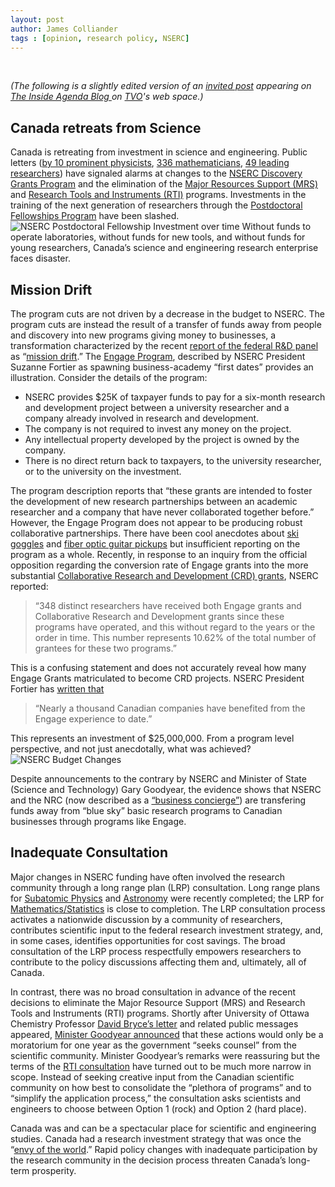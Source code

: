 ```yaml
---
layout: post
author: James Colliander
tags : [opinion, research policy, NSERC]
---
```



&nbsp;

<em>(The following is a slightly edited version of an <a href="http://theagenda.tvo.org/blog/agenda-blogs/guest-post-canada-retreating-science">invited post</a> appearing on <a href="http://theagenda.tvo.org/blog">The Inside Agenda Blog </a>on <a href="http://ww3.tvo.org/">TVO</a>'s web space.)</em>
<h2>Canada retreats from Science</h2>
Canada is retreating from investment in science and engineering. Public letters (<a href="http://www.cap.ca/sites/cap.ca/files/article/2028/oct11-letter-cap-note.pdf">by 10 prominent physicists</a>, <a href="https://nmlc.math.ca/blog/blog/2011/04/26/canadian-mathematics-community-statement-about-nserc-discovery-grants/#comment-238">336 mathematicians</a>, <a href="http://www.uamh.devonian.ualberta.ca/en/CollectionActivities/~/media/uamh/CollectionActivities/May%2016-2012/Documents/NSERC_letter_of_concern_2012.pdf">49 leading researchers</a>) have signaled alarms at changes to the <a href="http://www.nserc-crsng.gc.ca/professors-professeurs/grants-subs/dgigp-psigp_eng.asp">NSERC Discovery Grants Program</a> and the elimination of the <a href="http://www.uamh.devonian.ualberta.ca/en/CollectionActivities/~/media/uamh/CollectionActivities/May%2016-2012/Documents/NSERC_letter_of_concern_2012.pdf">Major Resources Support (MRS)</a> and <a href="http://www.nserc-crsng.gc.ca/Professors-Professeurs/RTII-OIRI/RTI-OIR_eng.asp">Research Tools and Instruments (RTI)</a> programs. Investments in the training of the next generation of researchers through the <a href="http://www.nserc-crsng.gc.ca/Students-Etudiants/PD-NP/PDF-BP_eng.asp">Postdoctoral Fellowships Program</a> have been slashed.
<img src="http://blog.math.toronto.edu/colliand/files/2012/09/nserc-pdf.png" alt="NSERC Postdoctoral Fellowship Investment over time" />
Without funds to operate laboratories, without funds for new tools, and without funds for young researchers, Canada’s science and engineering research enterprise faces disaster.
<h2 id="missiondrift">Mission Drift</h2>
The program cuts are not driven by a decrease in the budget to NSERC. The program cuts are instead the result of a transfer of funds away from people and discovery into new programs giving money to businesses, a transformation characterized by the recent <a href="http://rd-review.ca/eic/site/033.nsf/eng/h_00287.html">report of the federal R&amp;D panel</a> as “<a href="http://blog.math.toronto.edu/colliand/2012/01/03/636/">mission drift</a>.” The <a href="http://www.nserc-crsng.gc.ca/Professors-Professeurs/RPP-PP/Engage-Engagement_eng.asp">Engage Program</a>, described by NSERC President Suzanne Fortier as spawning business-academy “first dates” provides an illustration. Consider the details of the program:
<ul>
	<li>NSERC provides $25K of taxpayer funds to pay for a six-month research and development project between a university researcher and a company already involved in research and development.</li>
	<li>The company is not required to invest any money on the project.</li>
	<li>Any intellectual property developed by the project is owned by the company.</li>
	<li>There is no direct return back to taxpayers, to the university researcher, or to the university on the investment.</li>
</ul>
The program description reports that “these grants are intended to foster the development of new research partnerships between an academic researcher and a company that have never collaborated together before.” However, the Engage Program does not appear to be producing robust collaborative partnerships. There have been cool anecdotes about <a href="http://www.publicaffairs.ubc.ca/2011/10/05/making-a-smarter-ski-goggle-in-the-middle-of-summer/">ski goggles</a> and <a href="http://www.nserc-crsng.gc.ca/Media-Media/ImpactStory-ArticlesPercutant_eng.asp?ID=1064">fiber optic guitar pickups</a> but insufficient reporting on the program as a whole. Recently, in response to an inquiry from the official opposition regarding the conversion rate of Engage grants into the more substantial <a href="http://www.nserc-crsng.gc.ca/Professors-Professeurs/RPP-PP/CRD-RDC_eng.asp">Collaborative Research and Development (CRD) grants</a>, NSERC reported:
<blockquote>“348 distinct researchers have received both Engage grants and Collaborative Research and Development grants since these programs have operated, and this without regard to the years or the order in time. This number represents 10.62% of the total number of grantees for these two programs.”</blockquote>
This is a confusing statement and does not accurately reveal how many Engage Grants matriculated to become CRD projects. NSERC President Fortier has <a href="http://www.google.ca/url?sa=t&amp;rct=j&amp;q=&amp;esrc=s&amp;source=web&amp;cd=10&amp;ved=0CG0QFjAJ&amp;url=http%3A%2F%2Fwww.hilltimes.com%2Fpb%2Fview%2F2011-10-03&amp;ei=HkRKUP-zL4ezyQHGiYC4Aw&amp;usg=AFQjCNGB67JgyvHFqivD3DhVYqF7-IIR3g&amp;sig2=lNQTylU7-wmqdtdT-SjyMQ&amp;cad=rja">written that</a>
<blockquote>“Nearly a thousand Canadian companies have benefited from the Engage experience to date.”</blockquote>
This represents an investment of $25,000,000. From a program level perspective, and not just anecdotally, what was achieved?

<img src="https://d3kex6ty6anzzh.cloudfront.net/cache/67/6721caba89a7c969f58e3975e506cd78ae990394" alt="NSERC Budget Changes" />

Despite announcements to the contrary by NSERC and Minister of State (Science and Technology) Gary Goodyear, the evidence shows that NSERC and the NRC (now described as a <a href="http://www.cbc.ca/news/technology/story/2012/03/06/technology-goodyear-national-research-council.html">“business concierge”</a>) are transfering funds away from “blue sky” basic research programs to Canadian businesses through programs like Engage.
<h2 id="inadequateconsultation">Inadequate Consultation</h2>
Major changes in NSERC funding have often involved the research community through a long range plan (LRP) consultation. Long range plans for <a href="http://www.subatomicphysics.ca/documents/SUB_ENG_FINAL_201116.pdf">Subatomic Physics</a> and <a href="http://www.casca.ca/lrp/">Astronomy</a> were recently completed; the LRP for <a href="http://longrangeplan.ca/">Mathematics/Statistics</a> is close to completion. The LRP consultation process activates a nationwide discussion by a community of researchers, contributes scientific input to the federal research investment strategy, and, in some cases, identifies opportunities for cost savings. The broad consultation of the LRP process respectfully empowers researchers to contribute to the policy discussions affecting them and, ultimately, all of Canada.

In contrast, there was no broad consultation in advance of the recent decisions to eliminate the Major Resource Support (MRS) and Research Tools and Instruments (RTI) programs. Shortly after University of Ottawa Chemistry Professor <a href="http://www.uamh.devonian.ualberta.ca/en/CollectionActivities/~/media/uamh/CollectionActivities/May%2016-2012/Documents/NSERC_letter_of_concern_2012.pdf">David Bryce’s letter</a> and related public messages appeared, <a href="http://www.cbc.ca/allinaday/2012/05/15/minister-goodyears-response-to-nserc-cuts/">Minister Goodyear announced</a> that these actions would only be a moratorium for one year as the government “seeks counsel” from the scientific community. Minister Goodyear’s remarks were reassuring but the terms of the <a href="http://www.nserc-crsng.gc.ca/NSERC-CRSNG/Reports-Rapports/Connect-Connect_eng.asp">RTI consultation</a> have turned out to be much more narrow in scope. Instead of seeking creative input from the Canadian scientific community on how best to consolidate the “plethora of programs” and to “simplify the application process,” the consultation asks scientists and engineers to choose between Option 1 (rock) and Option 2 (hard place).

Canada was and can be a spectacular place for scientific and engineering studies. Canada had a research investment strategy that was once the “<a href="http://www.nserc-crsng.gc.ca/nserc-crsng/fundingdecisions-decisionsfinancement/DGSummary-SDSommaire_eng.asp">envy of the world</a>.” Rapid policy changes with inadequate participation by the research community in the decision process threaten Canada’s long-term prosperity.

